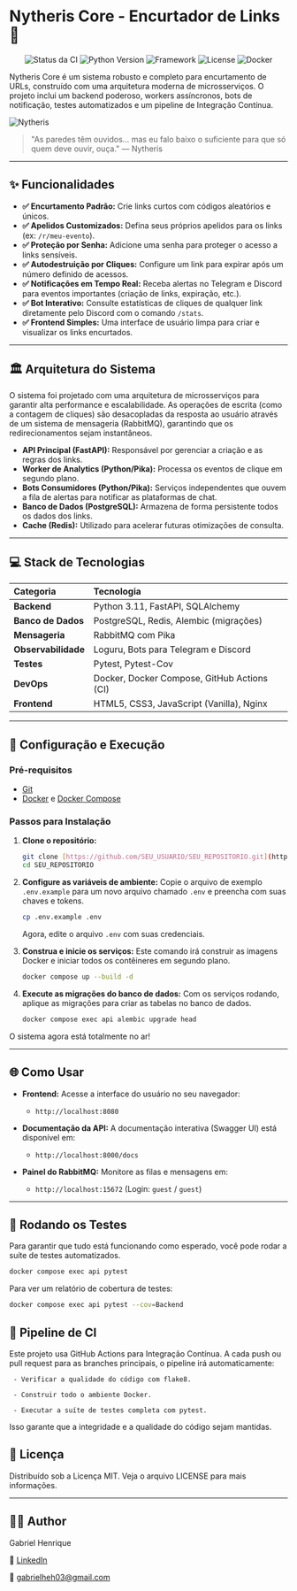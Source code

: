 # Nytheris Core - Encurtador de Links 🚀

<p align="center">
  <img alt="Status da CI" src="https://github.com/SEU_USUARIO/SEU_REPOSITORIO/actions/workflows/ci.yml/badge.svg">
  <img alt="Python Version" src="https://img.shields.io/badge/python-3.11-blue.svg">
  <img alt="Framework" src="https://img.shields.io/badge/Framework-FastAPI-green.svg">
  <img alt="License" src="https://img.shields.io/badge/Licen%C3%A7a-MIT-blue.svg">
  <img alt="Docker" src="https://img.shields.io/badge/Docker-24.0-blue?logo=docker">
</p>

Nytheris Core é um sistema robusto e completo para encurtamento de URLs, construído com uma arquitetura moderna de microsserviços. O projeto inclui um backend poderoso, workers assíncronos, bots de notificação, testes automatizados e um pipeline de Integração Contínua.

![Nytheris](./docs/nytheris.png)

 > "As paredes têm ouvidos… mas eu falo baixo o suficiente para que só quem deve ouvir, ouça." — Nytheris

---

## ✨ Funcionalidades

- **✅ Encurtamento Padrão:** Crie links curtos com códigos aleatórios e únicos.
- **✅ Apelidos Customizados:** Defina seus próprios apelidos para os links (ex: `/r/meu-evento`).
- **✅ Proteção por Senha:** Adicione uma senha para proteger o acesso a links sensíveis.
- **✅ Autodestruição por Cliques:** Configure um link para expirar após um número definido de acessos.
- **✅ Notificações em Tempo Real:** Receba alertas no Telegram e Discord para eventos importantes (criação de links, expiração, etc.).
- **✅ Bot Interativo:** Consulte estatísticas de cliques de qualquer link diretamente pelo Discord com o comando `/stats`.
- **✅ Frontend Simples:** Uma interface de usuário limpa para criar e visualizar os links encurtados.

---

## 🏛️ Arquitetura do Sistema

O sistema foi projetado com uma arquitetura de microsserviços para garantir alta performance e escalabilidade. As operações de escrita (como a contagem de cliques) são desacopladas da resposta ao usuário através de um sistema de mensageria (RabbitMQ), garantindo que os redirecionamentos sejam instantâneos.

- **API Principal (FastAPI):** Responsável por gerenciar a criação e as regras dos links.
- **Worker de Analytics (Python/Pika):** Processa os eventos de clique em segundo plano.
- **Bots Consumidores (Python/Pika):** Serviços independentes que ouvem a fila de alertas para notificar as plataformas de chat.
- **Banco de Dados (PostgreSQL):** Armazena de forma persistente todos os dados dos links.
- **Cache (Redis):** Utilizado para acelerar futuras otimizações de consulta.

---

## 💻 Stack de Tecnologias

| Categoria          | Tecnologia                                 |
| :----------------- | :----------------------------------------- |
| **Backend** | Python 3.11, FastAPI, SQLAlchemy           |
| **Banco de Dados** | PostgreSQL, Redis, Alembic (migrações)     |
| **Mensageria** | RabbitMQ com Pika                          |
| **Observabilidade**| Loguru, Bots para Telegram e Discord       |
| **Testes** | Pytest, Pytest-Cov                         |
| **DevOps** | Docker, Docker Compose, GitHub Actions (CI)|
| **Frontend** | HTML5, CSS3, JavaScript (Vanilla), Nginx   |

---

## 🚀 Configuração e Execução

### Pré-requisitos
- [Git](https://git-scm.com/)
- [Docker](https://www.docker.com/) e [Docker Compose](https://docs.docker.com/compose/)

### Passos para Instalação

1.  **Clone o repositório:**
    ```bash
    git clone [https://github.com/SEU_USUARIO/SEU_REPOSITORIO.git](https://github.com/SEU_USUARIO/SEU_REPOSITORIO.git)
    cd SEU_REPOSITORIO
    ```

2.  **Configure as variáveis de ambiente:**
    Copie o arquivo de exemplo `.env.example` para um novo arquivo chamado `.env` e preencha com suas chaves e tokens.
    ```bash
    cp .env.example .env
    ```
    Agora, edite o arquivo `.env` com suas credenciais.

3.  **Construa e inicie os serviços:**
    Este comando irá construir as imagens Docker e iniciar todos os contêineres em segundo plano.
    ```bash
    docker compose up --build -d
    ```

4.  **Execute as migrações do banco de dados:**
    Com os serviços rodando, aplique as migrações para criar as tabelas no banco de dados.
    ```bash
    docker compose exec api alembic upgrade head
    ```

O sistema agora está totalmente no ar!

---

## 🌐 Como Usar

- **Frontend:** Acesse a interface do usuário no seu navegador:
  - `http://localhost:8080`

- **Documentação da API:** A documentação interativa (Swagger UI) está disponível em:
  - `http://localhost:8000/docs`

- **Painel do RabbitMQ:** Monitore as filas e mensagens em:
  - `http://localhost:15672` (Login: `guest` / `guest`)

---

## 🧪 Rodando os Testes

Para garantir que tudo está funcionando como esperado, você pode rodar a suíte de testes automatizados.

```bash
docker compose exec api pytest
```

Para ver um relatório de cobertura de testes:
```bash
docker compose exec api pytest --cov=Backend
```

## 🔄 Pipeline de CI

Este projeto usa GitHub Actions para Integração Contínua. A cada push ou pull request para as branches principais, o pipeline irá automaticamente:

     - Verificar a qualidade do código com flake8.

     - Construir todo o ambiente Docker.

     - Executar a suíte de testes completa com pytest.

Isso garante que a integridade e a qualidade do código sejam mantidas.

## 📄 Licença

Distribuído sob a Licença MIT. Veja o arquivo LICENSE para mais informações.

---

## 🙋‍♂️ Author
Gabriel Henrique

🔗 [LinkedIn](https://www.linkedin.com/in/gabrielhenrique-tech/)

📧 gabrielheh03@gmail.com